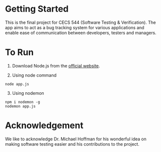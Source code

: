 # Getting Started

This is the final project for CECS 544 (Software Testing & Verification). The app aims to act as a bug tracking system for various applications and enable ease of communication between developers, testers and managers.

# To Run

1. Download Node.js from the [official website](https://nodejs.org/en/download).

2. Using node command

```
node app.js
```

3. Using nodemon

```
npm i nodemon -g
nodemon app.js
```

# Acknowledgement

We like to acknowledge Dr. Michael Hoffman for his wonderful idea on making software testing easier and his contributions to the project.